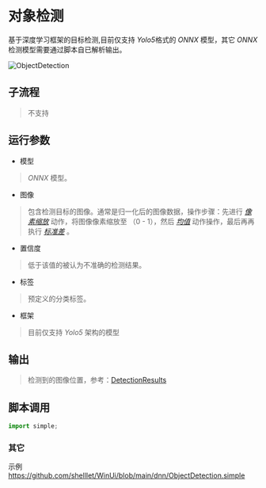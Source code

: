 # 对象检测 
基于深度学习框架的目标检测,目前仅支持 *Yolo5*格式的 *ONNX* 模型，其它 *ONNX* 检测模型需要通过脚本自已解析输出。

![ObjectDetection](./images/02.png ':size=90%')

## 子流程
> 不支持


## 运行参数

* 模型
> *ONNX* 模型。
* 图像
> 包含检测目标的图像。通常是归一化后的图像数据，操作步骤：先进行 [*像素缩放*](../actions/image/ImageNormalize.md) 动作，将图像像素缩放至 （0 - 1），然后 [*均值*](../actions/image/ImageMean.md) 动作操作，最后再再执行 [*标准差*](../actions/image/ImageStd.md) 。
* 置信度
> 低于该值的被认为不准确的检测结果。

* 标签
> 预定义的分类标签。

* 框架
> 目前仅支持 *Yolo5* 架构的模型

## 输出

>   检测到的图像位置，参考：[DetectionResults](./types/DetectionResult.md)


## 脚本调用

```python
import simple;

```

### 其它

示例 https://github.com/shelllet/WinUi/blob/main/dnn/ObjectDetection.simple





